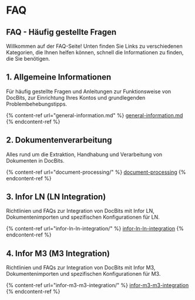 # FAQ

## FAQ - Häufig gestellte Fragen

Willkommen auf der FAQ-Seite! Unten finden Sie Links zu verschiedenen Kategorien, die Ihnen helfen können, schnell die Informationen zu finden, die Sie benötigen.

## **1. Allgemeine Informationen**

Für häufig gestellte Fragen und Anleitungen zur Funktionsweise von DocBits, zur Einrichtung Ihres Kontos und grundlegenden Problembehebungstipps.

{% content-ref url="general-information.md" %}
[general-information.md](general-information.md)
{% endcontent-ref %}

## **2. Dokumentenverarbeitung**

Alles rund um die Extraktion, Handhabung und Verarbeitung von Dokumenten in DocBits.

{% content-ref url="document-processing/" %}
[document-processing](document-processing/)
{% endcontent-ref %}

## **3. Infor LN (LN Integration)**

Richtlinien und FAQs zur Integration von DocBits mit Infor LN, Dokumentenimporten und spezifischen Konfigurationen für LN.

{% content-ref url="infor-ln-ln-integration/" %}
[infor-ln-ln-integration](infor-ln-ln-integration/)
{% endcontent-ref %}

## **4. Infor M3 (M3 Integration)**

Richtlinien und FAQs zur Integration von DocBits mit Infor M3, Dokumentenimporten und spezifischen Konfigurationen für M3.

{% content-ref url="infor-m3-m3-integration/" %}
[infor-m3-m3-integration](infor-m3-m3-integration/)
{% endcontent-ref %}

